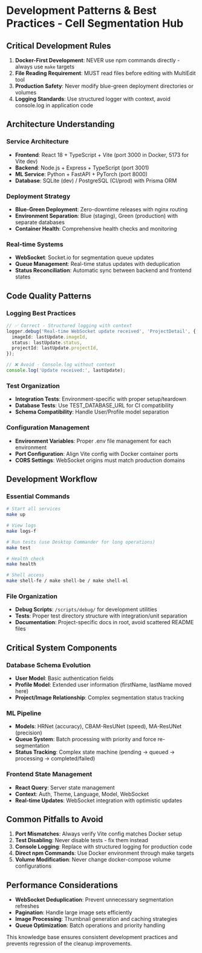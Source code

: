 # Development Patterns & Best Practices - Cell Segmentation Hub

## Critical Development Rules

1. **Docker-First Development**: NEVER use npm commands directly - always use `make` targets
2. **File Reading Requirement**: MUST read files before editing with MultiEdit tool
3. **Production Safety**: Never modify blue-green deployment directories or volumes
4. **Logging Standards**: Use structured logger with context, avoid console.log in application code

## Architecture Understanding

### Service Architecture

- **Frontend**: React 18 + TypeScript + Vite (port 3000 in Docker, 5173 for Vite dev)
- **Backend**: Node.js + Express + TypeScript (port 3001)
- **ML Service**: Python + FastAPI + PyTorch (port 8000)
- **Database**: SQLite (dev) / PostgreSQL (CI/prod) with Prisma ORM

### Deployment Strategy

- **Blue-Green Deployment**: Zero-downtime releases with nginx routing
- **Environment Separation**: Blue (staging), Green (production) with separate databases
- **Container Health**: Comprehensive health checks and monitoring

### Real-time Systems

- **WebSocket**: Socket.io for segmentation queue updates
- **Queue Management**: Real-time status updates with deduplication
- **Status Reconciliation**: Automatic sync between backend and frontend states

## Code Quality Patterns

### Logging Best Practices

```typescript
// ✅ Correct - Structured logging with context
logger.debug('Real-time WebSocket update received', 'ProjectDetail', {
  imageId: lastUpdate.imageId,
  status: lastUpdate.status,
  projectId: lastUpdate.projectId,
});

// ❌ Avoid - Console.log without context
console.log('Update received:', lastUpdate);
```

### Test Organization

- **Integration Tests**: Environment-specific with proper setup/teardown
- **Database Tests**: Use TEST_DATABASE_URL for CI compatibility
- **Schema Compatibility**: Handle User/Profile model separation

### Configuration Management

- **Environment Variables**: Proper .env file management for each environment
- **Port Configuration**: Align Vite config with Docker container ports
- **CORS Settings**: WebSocket origins must match production domains

## Development Workflow

### Essential Commands

```bash
# Start all services
make up

# View logs
make logs-f

# Run tests (use Desktop Commander for long operations)
make test

# Health check
make health

# Shell access
make shell-fe / make shell-be / make shell-ml
```

### File Organization

- **Debug Scripts**: `/scripts/debug/` for development utilities
- **Tests**: Proper test directory structure with integration/unit separation
- **Documentation**: Project-specific docs in root, avoid scattered README files

## Critical System Components

### Database Schema Evolution

- **User Model**: Basic authentication fields
- **Profile Model**: Extended user information (firstName, lastName moved here)
- **Project/Image Relationship**: Complex segmentation status tracking

### ML Pipeline

- **Models**: HRNet (accuracy), CBAM-ResUNet (speed), MA-ResUNet (precision)
- **Queue System**: Batch processing with priority and force re-segmentation
- **Status Tracking**: Complex state machine (pending → queued → processing → completed/failed)

### Frontend State Management

- **React Query**: Server state management
- **Context**: Auth, Theme, Language, Model, WebSocket
- **Real-time Updates**: WebSocket integration with optimistic updates

## Common Pitfalls to Avoid

1. **Port Mismatches**: Always verify Vite config matches Docker setup
2. **Test Disabling**: Never disable tests - fix them instead
3. **Console Logging**: Replace with structured logging for production code
4. **Direct npm Commands**: Use Docker environment through make targets
5. **Volume Modification**: Never change docker-compose volume configurations

## Performance Considerations

- **WebSocket Deduplication**: Prevent unnecessary segmentation refreshes
- **Pagination**: Handle large image sets efficiently
- **Image Processing**: Thumbnail generation and caching strategies
- **Queue Optimization**: Batch operations and priority handling

This knowledge base ensures consistent development practices and prevents regression of the cleanup improvements.

